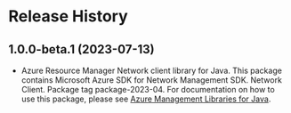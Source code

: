 # Release History

## 1.0.0-beta.1 (2023-07-13)

- Azure Resource Manager Network client library for Java. This package contains Microsoft Azure SDK for Network Management SDK. Network Client. Package tag package-2023-04. For documentation on how to use this package, please see [Azure Management Libraries for Java](https://aka.ms/azsdk/java/mgmt).
